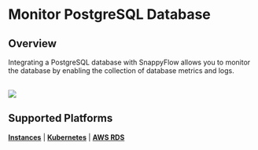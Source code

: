 # Monitor PostgreSQL Database

## Overview

Integrating a PostgreSQL database with SnappyFlow allows you to monitor the database by enabling the collection of database metrics and logs.

<br/>

<img src="/img/postgres/image-11.png" />





## Supported Platforms

[**Instances**](/snappyflow-saas/integrations/postgres/postgres_instances) | [**Kubernetes**](/snappyflow-saas/integrations/postgres/postgres_kubernetes) | [**AWS RDS**](/snappyflow-saas/integrations/postgres/postgres_sfpoller)

